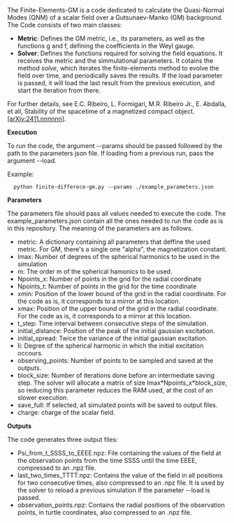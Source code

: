 The Finite-Elements-GM is a code dedicated to calculate the Quasi-Normal Modes (QNM) of a scalar field over a Gutsunaev-Manko (GM) background.
The Code consists of two main classes:

* **Metric**: Defines the GM metric, i.e., its parameters, as well as the functions g and f, defining the coefficients in the Weyl gauge.
* **Solver**: Defines the functions required for solving the field equations. It receives the metric and the simmulational parameters. It cotains the method *solve*,
which iterates the finite-elements method to evolve the field over time, and periodically saves the results. If the load parameter is passed, it will load the last result
from the previous execution, and start the iteration from there.

For further details, see E.C. Ribeiro, L. Formigari, M.R. Ribeiro Jr., E. Abdalla, et all, Stability of the spacetime of a magnetized compact object.  [[arXiv:2411.nnnnnn]](https://arxiv.org/abs/2411.nnnnn).


**Execution**

To run the code, the argument --params should be passed followed by the path to the parameters json file. If loading from a previous run, pass the argument --load.

Example:

```
  python finite-differece-gm.py --params ./example_parameters.json
```

**Parameters**

   The parameters file should pass all values needed to execute the code. The example_parameters.json contain all the ones needed to run the code as is in this repository. The meaning of the parameters are as follows.

  * metric: A dictionary containing all parameters that deffine the used metric. For GM, there's a single one "alpha", the magnetization constant.
  * lmax: Number of degrees of the spherical harmonics to be used in the simulation
  * m: The order m of the spherical hamonics to be used.
  * Npoints_x: Number of points in the grid for the radial coordinate 
  * Npoints_t: Number of points in the grid for the time coordinate
  * xmin: Position of the lower bound of the grid in the radial coordinate. For the code as is, it corresponds to a mirror at this location.
  * xmax: Position of the upper bound of the grid in the radial coordinate. For the code as is, it corresponds to a mirror at this location.
  * t_step: Time interval between consecutive steps of the simulation.
  * initial_distance: Position of the peak of the initial gaussian excitation.
  * initial_spread: Twice the variance of the initial gaussian excitation.
  * li: Degree of the spherical harmonic in which the initial excitation occours.
  * observing_points: Number of points to be sampled and saved at the outputs.
  * block_size: Number of iterations done before an intermediate saving step. The solver will allocate a matrix of size lmax\*Npoints_x\*block_size, so reducing this parameter reduces the RAM used, at the cost of an slower execution.
  * save_full: If selected, all simulated points will be saved to output files.
  * charge: charge of the scalar field.

**Outputs**

  The code generates three output files:

  * Psi_from_t_SSSS_to_EEEE.npz: File containing the values of the field at the observation points from the time SSSS until the time EEEE, compressed to an .npz file.
  * last_two_times_TTTT.npz: Contains the value of the field in all positions for two consecutive times, also compressed to an .npz file. It is used by the solver to reload a previous simulation if the parameter --load is passed.
  * observation_points.npz: Contains the radial positions of the observation points, in turtle coordinates, also compressed to an .npz file.



